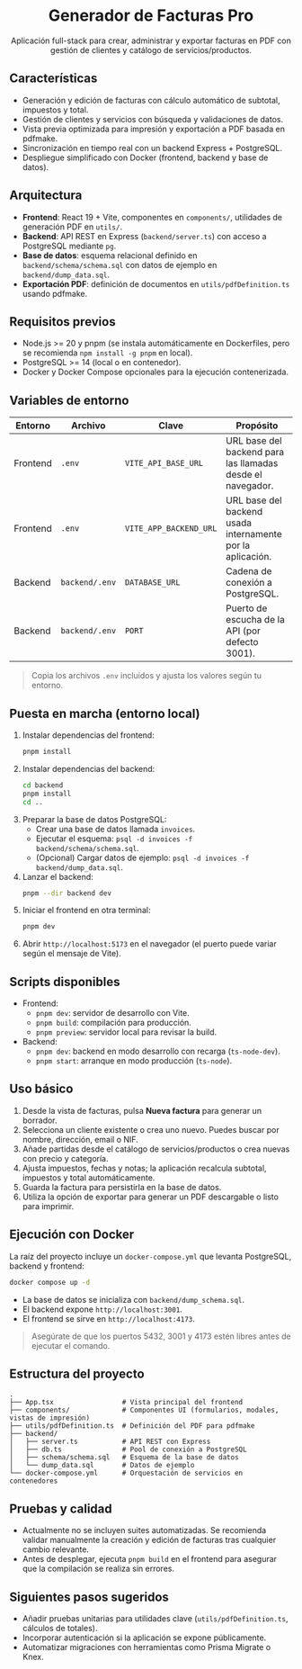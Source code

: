 <div align="center">

# Generador de Facturas Pro

Aplicación full-stack para crear, administrar y exportar facturas en PDF con gestión de clientes y catálogo de servicios/productos.

</div>

## Características

- Generación y edición de facturas con cálculo automático de subtotal, impuestos y total.
- Gestión de clientes y servicios con búsqueda y validaciones de datos.
- Vista previa optimizada para impresión y exportación a PDF basada en pdfmake.
- Sincronización en tiempo real con un backend Express + PostgreSQL.
- Despliegue simplificado con Docker (frontend, backend y base de datos).

## Arquitectura

- **Frontend**: React 19 + Vite, componentes en `components/`, utilidades de generación PDF en `utils/`.
- **Backend**: API REST en Express (`backend/server.ts`) con acceso a PostgreSQL mediante `pg`.
- **Base de datos**: esquema relacional definido en `backend/schema/schema.sql` con datos de ejemplo en `backend/dump_data.sql`.
- **Exportación PDF**: definición de documentos en `utils/pdfDefinition.ts` usando pdfmake.

## Requisitos previos

- Node.js >= 20 y pnpm (se instala automáticamente en Dockerfiles, pero se recomienda `npm install -g pnpm` en local).
- PostgreSQL >= 14 (local o en contenedor).
- Docker y Docker Compose opcionales para la ejecución contenerizada.

## Variables de entorno

| Entorno | Archivo | Clave | Propósito |
|---------|---------|-------|-----------|
| Frontend | `.env` | `VITE_API_BASE_URL` | URL base del backend para las llamadas desde el navegador. |
| Frontend | `.env` | `VITE_APP_BACKEND_URL` | URL base del backend usada internamente por la aplicación. |
| Backend | `backend/.env` | `DATABASE_URL` | Cadena de conexión a PostgreSQL. |
| Backend | `backend/.env` | `PORT` | Puerto de escucha de la API (por defecto 3001). |

> Copia los archivos `.env` incluidos y ajusta los valores según tu entorno.

## Puesta en marcha (entorno local)

1. Instalar dependencias del frontend:
   ```bash
   pnpm install
   ```
2. Instalar dependencias del backend:
   ```bash
   cd backend
   pnpm install
   cd ..
   ```
3. Preparar la base de datos PostgreSQL:
   - Crear una base de datos llamada `invoices`.
   - Ejecutar el esquema: `psql -d invoices -f backend/schema/schema.sql`.
   - (Opcional) Cargar datos de ejemplo: `psql -d invoices -f backend/dump_data.sql`.
4. Lanzar el backend:
   ```bash
   pnpm --dir backend dev
   ```
5. Iniciar el frontend en otra terminal:
   ```bash
   pnpm dev
   ```
6. Abrir `http://localhost:5173` en el navegador (el puerto puede variar según el mensaje de Vite).

## Scripts disponibles

- Frontend:
  - `pnpm dev`: servidor de desarrollo con Vite.
  - `pnpm build`: compilación para producción.
  - `pnpm preview`: servidor local para revisar la build.
- Backend:
  - `pnpm dev`: backend en modo desarrollo con recarga (`ts-node-dev`).
  - `pnpm start`: arranque en modo producción (`ts-node`).

## Uso básico

1. Desde la vista de facturas, pulsa **Nueva factura** para generar un borrador.
2. Selecciona un cliente existente o crea uno nuevo. Puedes buscar por nombre, dirección, email o NIF.
3. Añade partidas desde el catálogo de servicios/productos o crea nuevas con precio y categoría.
4. Ajusta impuestos, fechas y notas; la aplicación recalcula subtotal, impuestos y total automáticamente.
5. Guarda la factura para persistirla en la base de datos.
6. Utiliza la opción de exportar para generar un PDF descargable o listo para imprimir.

## Ejecución con Docker

La raíz del proyecto incluye un `docker-compose.yml` que levanta PostgreSQL, backend y frontend:

```bash
docker compose up -d
```

- La base de datos se inicializa con `backend/dump_schema.sql`.
- El backend expone `http://localhost:3001`.
- El frontend se sirve en `http://localhost:4173`.

> Asegúrate de que los puertos 5432, 3001 y 4173 estén libres antes de ejecutar el comando.

## Estructura del proyecto

```
.
├── App.tsx                 # Vista principal del frontend
├── components/             # Componentes UI (formularios, modales, vistas de impresión)
├── utils/pdfDefinition.ts  # Definición del PDF para pdfmake
├── backend/
│   ├── server.ts           # API REST con Express
│   ├── db.ts               # Pool de conexión a PostgreSQL
│   ├── schema/schema.sql   # Esquema de la base de datos
│   └── dump_data.sql       # Datos de ejemplo
└── docker-compose.yml      # Orquestación de servicios en contenedores
```

## Pruebas y calidad

- Actualmente no se incluyen suites automatizadas. Se recomienda validar manualmente la creación y edición de facturas tras cualquier cambio relevante.
- Antes de desplegar, ejecuta `pnpm build` en el frontend para asegurar que la compilación se realiza sin errores.

## Siguientes pasos sugeridos

- Añadir pruebas unitarias para utilidades clave (`utils/pdfDefinition.ts`, cálculos de totales).
- Incorporar autenticación si la aplicación se expone públicamente.
- Automatizar migraciones con herramientas como Prisma Migrate o Knex.
